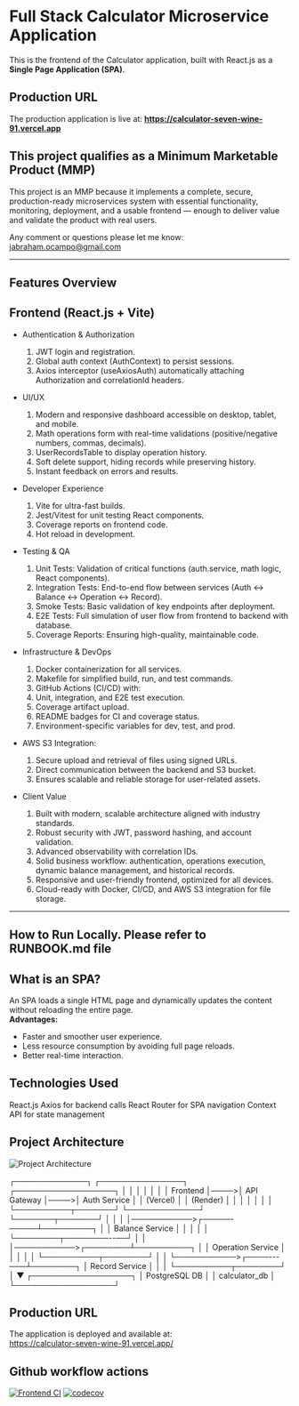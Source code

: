 #  Full Stack Calculator Microservice Application 

This is the frontend of the Calculator application, built with React.js as a **Single Page Application (SPA)**.
## Production URL
The production application is live at: **https://calculator-seven-wine-91.vercel.app**

## This project qualifies as a Minimum Marketable Product (MMP)
This project is an MMP because it implements a complete, secure, production-ready microservices system with essential functionality, monitoring, deployment, and a usable frontend — enough to deliver value and validate the product with real users.

Any comment or questions please let me know: jabraham.ocampo@gmail.com

------------------------------------------------------------------
## Features Overview
## Frontend (React.js + Vite)
- Authentication & Authorization
   1. JWT login and registration.
   2. Global auth context (AuthContext) to persist sessions.
   3. Axios interceptor (useAxiosAuth) automatically attaching Authorization and correlationId headers.

- UI/UX
   1. Modern and responsive dashboard accessible on desktop, tablet, and mobile.
   2. Math operations form with real-time validations (positive/negative numbers, commas, decimals).
   3. UserRecordsTable to display operation history.
   4. Soft delete support, hiding records while preserving history.
   5. Instant feedback on errors and results.

- Developer Experience
   1. Vite for ultra-fast builds.
   2. Jest/Vitest for unit testing React components.
   3. Coverage reports on frontend code.
   4. Hot reload in development.

- Testing & QA
   1. Unit Tests: Validation of critical functions (auth.service, math logic, React components).
   2. Integration Tests: End-to-end flow between services (Auth ↔ Balance ↔ Operation ↔ Record).
   3. Smoke Tests: Basic validation of key endpoints after deployment.
   4. E2E Tests: Full simulation of user flow from frontend to backend with database.
   5. Coverage Reports: Ensuring high-quality, maintainable code.

- Infrastructure & DevOps
   1. Docker containerization for all services.
   2. Makefile for simplified build, run, and test commands.
   3. GitHub Actions (CI/CD) with:
   4. Unit, integration, and E2E test execution.
   5. Coverage artifact upload.
   6. README badges for CI and coverage status.
   7. Environment-specific variables for dev, test, and prod.

- AWS S3 Integration:
   1. Secure upload and retrieval of files using signed URLs.
   2. Direct communication between the backend and S3 bucket.
   3. Ensures scalable and reliable storage for user-related assets.

- Client Value
   1. Built with modern, scalable architecture aligned with industry standards.
   2. Robust security with JWT, password hashing, and account validation.
   3. Advanced observability with correlation IDs.
   4. Solid business workflow: authentication, operations execution, dynamic balance management, and historical records.
   5. Responsive and user-friendly frontend, optimized for all devices.
   6. Cloud-ready with Docker, CI/CD, and AWS S3 integration for file storage.

------------------------------------------------------------------

## How to Run Locally. Please refer to RUNBOOK.md file
## What is an SPA?
An SPA loads a single HTML page and dynamically updates the content without reloading the entire page.  
**Advantages:**  
- Faster and smoother user experience.  
- Less resource consumption by avoiding full page reloads.  
- Better real-time interaction.
## Technologies Used
React.js
Axios for backend calls
React Router for SPA navigation
Context API for state management

## Project Architecture 

![Project Architecture](.docs/App-Microservices-Arquitecture.png)

┌─────────────┐     ┌───────────────┐     ┌──────────────────┐
│             │     │               │     │                  │
│   Frontend  │────>│  API Gateway  │────>│  Auth Service    │
│  (Vercel)   │     │  (Render)     │     │                  │
│             │     │               │     └──────────┬───────┘
└─────────────┘     └───────┬───────┘                │
                            │                        │
                            │───────────>┌─────-─────┴─────────┐
                            │            │  Balance Service    │
                            │            │                     │
                            │            └────────┬────────--──┘
                            │                     │
                            │───────────>┌────────┴──────────┐
                            │            │ Operation Service │
                            │            │                   │
                            │            └──────────┬────────┘
                            │                       │
                            └───────────>┌────---───┴────────┐
                                         │  Record Service   │
                                         │                   │
                                         └──────────┬────────┘
                                                    │
                                                    ▼
                                         ┌──────────────────┐
                                         │  PostgreSQL DB   │
                                         │  calculator_db   │
                                         └──────────────────┘



## Production URL
The application is deployed and available at:  
https://calculator-seven-wine-91.vercel.app/


## Github workflow actions
[![Frontend CI](https://github.com/jabrahamocampo/calculator-frontend/actions/workflows/frontend-ci.yml/badge.svg)](https://github.com/jabrahamocampo/calculator-frontend/actions/workflows/frontend-ci.yml)
[![codecov](https://codecov.io/gh/jabrahamocampo/calculator-frontend/branch/main/graph/badge.svg)](https://codecov.io/gh/jabrahamocampo/calculator-frontend)






